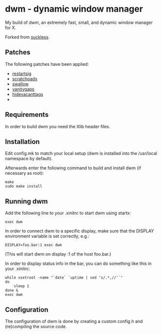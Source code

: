 # dwm - dynamic window manager
My build of dwm, an extremely fast, small, and dynamic window manager for X.

Forked from [suckless](https://git.suckless.org/dwm).


## Patches
The following patches have been applied:

- [restartsig](https://dwm.suckless.org/patches/restartsig)
- [scratchpads](https://dwm.suckless.org/patches/scratchpads)
- [swallow](https://dwm.suckless.org/patches/swallow)
- [vanitygaps](https://dwm.suckless.org/patches/vanitygaps)
- [hidevacanttags](https://dwm.suckless.org/patches/hidevacanttags)
-

## Requirements
In order to build dwm you need the Xlib header files.


## Installation
Edit config.mk to match your local setup (dwm is installed into
the /usr/local namespace by default).

Afterwards enter the following command to build and install dwm (if
necessary as root):

```
make
sudo make install
```

## Running dwm
Add the following line to your .xinitrc to start dwm using startx:

```
exec dwm
```

In order to connect dwm to a specific display, make sure that
the DISPLAY environment variable is set correctly, e.g.:

```
DISPLAY=foo.bar:1 exec dwm
```

(This will start dwm on display :1 of the host foo.bar.)

In order to display status info in the bar, you can do something
like this in your .xinitrc:

```
while xsetroot -name "`date` `uptime | sed 's/.*,//'`"
do
	sleep 1
done &
exec dwm
```


## Configuration
The configuration of dwm is done by creating a custom config.h
and (re)compiling the source code.
